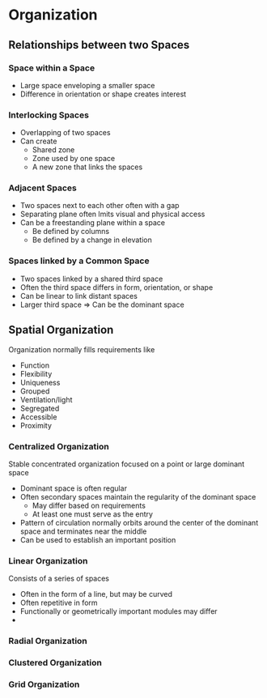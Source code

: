 # Organization

## Relationships between two Spaces

### Space within a Space

- Large space enveloping a smaller space
- Difference in orientation or shape creates interest

### Interlocking Spaces

- Overlapping of two spaces
- Can create
	- Shared zone
	- Zone used by one space
	- A new zone that links the spaces

### Adjacent Spaces

- Two spaces next to each other often with a gap
- Separating plane often lmits visual and physical access
- Can be a freestanding plane within a space
	- Be defined by columns
	- Be defined by a change in elevation

### Spaces linked by a Common Space

- Two spaces linked by a shared third space
- Often the third space differs in form, orientation, or shape
- Can be linear to link distant spaces
- Larger third space => Can be the dominant space

## Spatial Organization

Organization normally fills requirements like
- Function
- Flexibility
- Uniqueness
- Grouped
- Ventilation/light
- Segregated
- Accessible
- Proximity

### Centralized Organization

Stable concentrated organization focused on a point or large dominant space
- Dominant space is often regular
- Often secondary spaces maintain the regularity of the dominant space
	- May differ based on requirements
	- At least one must serve as the entry
- Pattern of circulation normally orbits around the center of the dominant space and terminates near the middle
- Can be used to establish an important position

### Linear Organization

Consists of a series of spaces
- Often in the form of a line, but may be curved
- Often repetitive in form
- Functionally or geometrically important modules may differ
- 

### Radial Organization

### Clustered Organization

### Grid Organization
